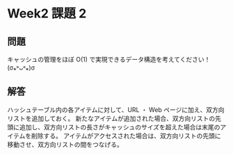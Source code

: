 # Week2 課題 2

## 問題

キャッシュの管理をほぼ O(1) で実現できるデータ構造を考えてください！(σ⁎˃ᴗ˂⁎)σ

## 解答

ハッシュテーブル内の各アイテムに対して、URL ・ Web ページに加え、双方向リストを追加しておく。
新たなアイテムが追加された場合、双方向リストの先頭に追加し、双方向リストの長さがキャッシュのサイズを超えた場合は末尾のアイテムを削除する。
アイテムがアクセスされた場合は、双方向リストの先頭に移動させ、双方向リストの間をつなげる。